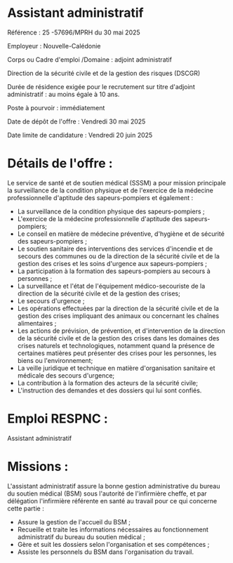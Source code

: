 # Assistant administratif

Référence : 25 -57696/MPRH du 30 mai 2025

Employeur : Nouvelle-Calédonie

Corps ou Cadre d'emploi /Domaine : adjoint administratif

Direction de la sécurité civile et de la gestion des risques (DSCGR)

Durée de résidence exigée pour le recrutement sur titre d'adjoint administratif : au moins égale à 10 ans.

Poste à pourvoir : immédiatement

Date de dépôt de l'offre : Vendredi 30 mai 2025

Date limite de candidature : Vendredi 20 juin 2025

# Détails de l'offre :

Le service de santé et de soutien médical (SSSM) a pour mission principale la surveillance de la condition physique et de l'exercice de la médecine professionnelle d'aptitude des sapeurs-pompiers et également :

- La surveillance de la condition physique des sapeurs-pompiers ;
- L'exercice de la médecine professionnelle d'aptitude des sapeurs-pompiers;
- Le conseil en matière de médecine préventive, d'hygiène et de sécurité des sapeurs-pompiers ;
- Le soutien sanitaire des interventions des services d'incendie et de secours des communes ou de la direction de la sécurité civile et de la gestion des crises et les soins d'urgence aux sapeurs-pompiers ;
- La participation à la formation des sapeurs-pompiers au secours à personnes ;
- La surveillance et l'état de l'équipement médico-secouriste de la direction de la sécurité civile et de la gestion des crises;
- Le secours d'urgence ;
- Les opérations effectuées par la direction de la sécurité civile et de la gestion des crises impliquant des animaux ou concernant les chaînes alimentaires ;
- Les actions de prévision, de prévention, et d'intervention de la direction de la sécurité civile et de la gestion des crises dans les domaines des crises naturels et technologiques, notamment quand la présence de certaines matières peut présenter des crises pour les personnes, les biens ou l'environnement;
- La veille juridique et technique en matière d'organisation sanitaire et médicale des secours d'urgence;
- La contribution à la formation des acteurs de la sécurité civile;
- L'instruction des demandes et des dossiers qui lui sont confiés.

# Emploi RESPNC :

Assistant administratif

# Missions :

L'assistant administratif assure la bonne gestion administrative du bureau du soutien médical (BSM) sous l'autorité de l'infirmière cheffe, et par délégation l'infirmière référente en santé au travail pour ce qui concerne cette partie :

- Assure la gestion de l'accueil du BSM ;
- Recueille et traite les informations nécessaires au fonctionnement administratif du bureau du soutien médical ;
- Gère et suit les dossiers selon l'organisation et ses compétences ;
- Assiste les personnels du BSM dans l'organisation du travail.
